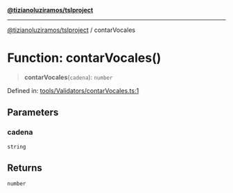 [**@tizianoluziramos/tslproject**](../README.md)

***

[@tizianoluziramos/tslproject](../globals.md) / contarVocales

# Function: contarVocales()

> **contarVocales**(`cadena`): `number`

Defined in: [tools/Validators/contarVocales.ts:1](https://github.com/tizianoluziramos/TypeScript-Lenguage-Proyect/blob/1a68252d6a31602ecc3346fe4bed87bd01ab43ff/src/tools/Validators/contarVocales.ts#L1)

## Parameters

### cadena

`string`

## Returns

`number`

